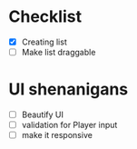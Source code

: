 # Checklist

- [x] Creating list
- [ ] Make list draggable
# UI shenanigans
- [ ] Beautify UI
- [ ] validation for Player input
- [ ] make it responsive
